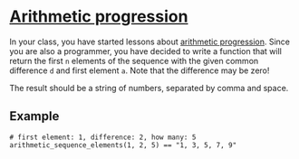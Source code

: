 # [Arithmetic progression](https://www.codewars.com/kata/arithmetic-progression "https://www.codewars.com/kata/55caf1fd8063ddfa8e000018")

In your class, you have started lessons about [arithmetic progression](https://en.wikipedia.org/wiki/Arithmetic_progression). Since you are also a programmer, you have decided to write a function that will return the first `n` elements of the sequence with the given common difference `d` and first element `a`. Note that the difference may be zero!

The result should be a string of numbers, separated by comma and space.

## Example

```
# first element: 1, difference: 2, how many: 5
arithmetic_sequence_elements(1, 2, 5) == "1, 3, 5, 7, 9"
```